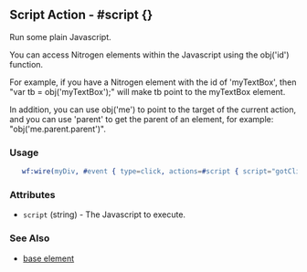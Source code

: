 

## Script Action - #script {}

  Run some plain Javascript.

  You can access Nitrogen elements within the Javascript using the
  obj('id') function.

  For example, if you have a Nitrogen element with the id of
  'myTextBox', then "var tb = obj('myTextBox');" will make tb point to
  the myTextBox element.

  In addition, you can use obj('me') to point to the target of the
  current action, and you can use 'parent' to get the parent of an
  element, for example: "obj('me.parent.parent')".


### Usage

```erlang
   wf:wire(myDiv, #event { type=click, actions=#script { script="gotClick(obj('me'));" } })

```

### Attributes

   * `script` (string) - The Javascript to execute.

### See Also

 *  [base element](./action_base.md)

 

